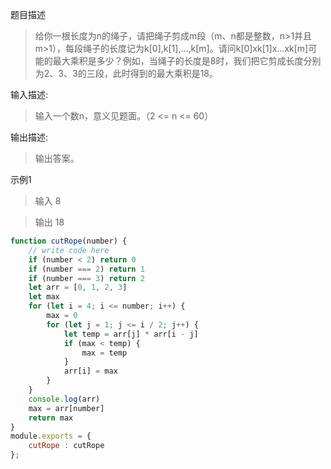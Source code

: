 题目描述
>给你一根长度为n的绳子，请把绳子剪成m段（m、n都是整数，n>1并且m>1），每段绳子的长度记为k[0],k[1],...,k[m]。请问k[0]xk[1]x...xk[m]可能的最大乘积是多少？例如，当绳子的长度是8时，我们把它剪成长度分别为2、3、3的三段，此时得到的最大乘积是18。

输入描述:
>输入一个数n，意义见题面。（2 <= n <= 60）

输出描述:
>输出答案。

示例1
>输入
8

>输出
18

```js
function cutRope(number) {
    // write code here
    if (number < 2) return 0
    if (number === 2) return 1
    if (number === 3) return 2
    let arr = [0, 1, 2, 3]
    let max
    for (let i = 4; i <= number; i++) {
        max = 0
        for (let j = 1; j <= i / 2; j++) {
            let temp = arr[j] * arr[i - j]
            if (max < temp) {
                max = temp
            }
            arr[i] = max
        }
    }
    console.log(arr)
    max = arr[number]
    return max
}
module.exports = {
    cutRope : cutRope
};
